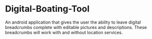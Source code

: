 # Digital-Boating-Tool
An android application that gives the user the ability to leave digital breadcrumbs complete with editable pictures and descriptions.  These breadcrumbs will work with and without location services.
